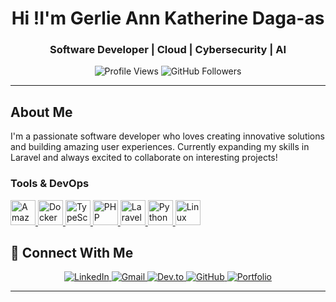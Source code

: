 

<h1 align="center">
  Hi !I'm Gerlie Ann Katherine Daga-as
</h1>

<h3 align="center">Software Developer |  Cloud | Cybersecurity | AI </h3>

<div align="center">
  <img src="https://komarev.com/ghpvc/?username=gakhd625&label=Profile%20views&color=0891b2&style=flat" alt="Profile Views" />
  <img src="https://img.shields.io/github/followers/gakhd625?label=Followers&style=social" alt="GitHub Followers" />
</div>

---

##  About Me

I'm a passionate software developer who loves creating innovative solutions and building amazing user experiences. Currently expanding my skills in Laravel and always excited to collaborate on interesting projects!

### Tools & DevOps
<p align="left">
  <a href="https://aws.amazon.com" target="_blank" rel="noreferrer">
    <img src="https://raw.githubusercontent.com/danielcranney/readme-generator/main/public/icons/skills/aws-colored.svg" width="40" height="40" alt="Amazon Web Services" title="Amazon Web Services"/>
  </a>
  <a href="https://www.docker.com/" target="_blank" rel="noreferrer">
    <img src="https://raw.githubusercontent.com/danielcranney/readme-generator/main/public/icons/skills/docker-colored.svg" width="40" height="40" alt="Docker" title="Docker"/>
  </a>
    <a href="https://www.typescriptlang.org/" target="_blank" rel="noreferrer">
    <img src="https://raw.githubusercontent.com/danielcranney/readme-generator/main/public/icons/skills/typescript-colored.svg" width="40" height="40" alt="TypeScript" title="TypeScript"/>
  </a>
  <a href="https://www.php.net/" target="_blank" rel="noreferrer">
    <img src="https://raw.githubusercontent.com/danielcranney/readme-generator/main/public/icons/skills/php-colored.svg" width="40" height="40" alt="PHP" title="PHP"/>
  </a>
  <a href="https://laravel.com" target="_blank" rel="noreferrer">
    <img src="https://raw.githubusercontent.com/danielcranney/readme-generator/main/public/icons/skills/laravel-colored.svg" width="40" height="40" alt="Laravel" title="Laravel"/>
  </a>
  <a href="https://www.python.org/" target="_blank" rel="noreferrer">
    <img src="https://raw.githubusercontent.com/danielcranney/readme-generator/main/public/icons/skills/python-colored.svg" width="40" height="40" alt="Python" title="Python"/>
  </a>
  <a href="https://www.linux.org" target="_blank" rel="noreferrer">
    <img src="https://raw.githubusercontent.com/danielcranney/readme-generator/main/public/icons/skills/linux-colored.svg" width="40" height="40" alt="Linux" title="Linux"/>
  </a>
</p>



## 🤝 Connect With Me

<div align="center">
  <a href="https://www.linkedin.com/in/gerlie-ann-katherine-daga-as-326554305" target="_blank">
    <img src="https://img.shields.io/badge/LinkedIn-0077B5?style=for-the-badge&logo=linkedin&logoColor=white" alt="LinkedIn"/>
  </a>
  <a href="mailto:gerlieannkatherine.dagaas@gmail.com" target="_blank">
    <img src="https://img.shields.io/badge/Gmail-D14836?style=for-the-badge&logo=gmail&logoColor=white" alt="Gmail"/>
  </a>
  <a href="https://www.dev.to/kaths3cdev" target="_blank">
    <img src="https://img.shields.io/badge/dev.to-0A0A0A?style=for-the-badge&logo=devdotto&logoColor=white" alt="Dev.to"/>
  </a>
  <a href="https://www.github.com/gakhd625" target="_blank">
    <img src="https://img.shields.io/badge/GitHub-100000?style=for-the-badge&logo=github&logoColor=white" alt="GitHub"/>
  </a>
  <a href="http://portfoliov2-rouge-one.vercel.app" target="_blank">
    <img src="https://img.shields.io/badge/Portfolio-000000?style=for-the-badge&logo=About.me&logoColor=white" alt="Portfolio"/>
  </a>
</div>

---

</div>
